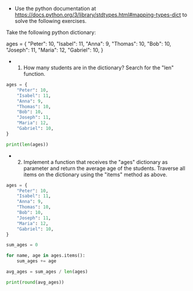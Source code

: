* Use the python documentation at https://docs.python.org/3/library/stdtypes.html#mapping-types-dict to solve the following exercises.

Take the following python dictionary:

ages = {
    "Peter": 10,
    "Isabel": 11,
    "Anna": 9,
    "Thomas": 10,
    "Bob": 10,
    "Joseph": 11,
    "Maria": 12,
    "Gabriel": 10,
}

* 1. How many students are in the dictionary? Search for the "len" function.

```python
ages = {
    "Peter": 10,
    "Isabel": 11,
    "Anna": 9,
    "Thomas": 10,
    "Bob": 10,
    "Joseph": 11,
    "Maria": 12,
    "Gabriel": 10,
}

print(len(ages))
```

* 2. Implement a function that receives the "ages" dictionary as parameter and return the average age
of the students. Traverse all items on the dictionary using the "items" method as above.

```python
ages = {
    "Peter": 10,
    "Isabel": 11,
    "Anna": 9,
    "Thomas": 10,
    "Bob": 10,
    "Joseph": 11,
    "Maria": 12,
    "Gabriel": 10,
}

sum_ages = 0

for name, age in ages.items():
    sum_ages += age

avg_ages = sum_ages / len(ages)

print(round(avg_ages))
```
